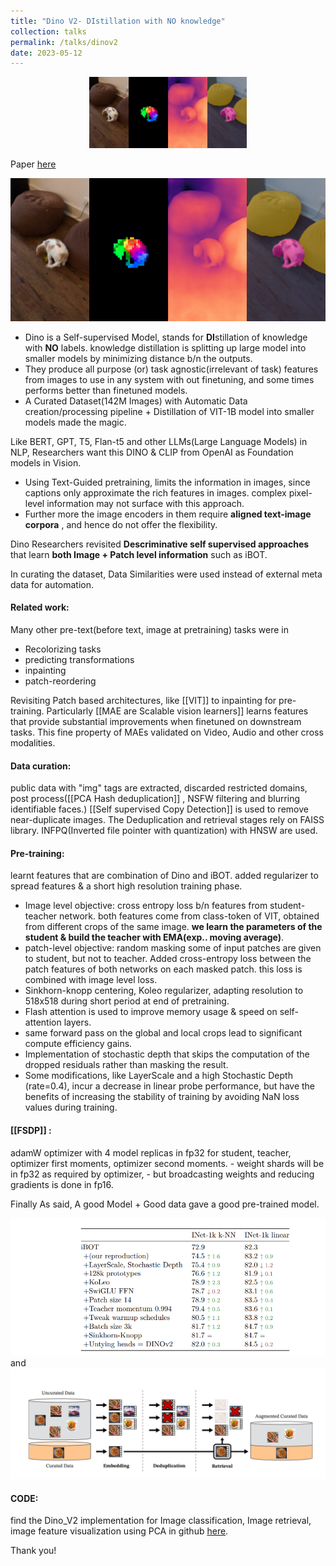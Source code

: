 ```yaml
---
title: "Dino V2- DIstillation with NO knowledge"
collection: talks
permalink: /talks/dinov2
date: 2023-05-12
---
```


<p align="center" width="100%">
    <img width="50%" src="/assets/images/dino_v2_img1.png">
</p>

Paper [here](https://arxiv.org/abs/2304.07193)

![](../assets/images/dino_v2_img1.png)

- Dino is a Self-supervised Model, stands for **DI**stillation of knowledge with **NO** labels. knowledge distillation is splitting up large model into smaller models by minimizing distance b/n the outputs.
- They produce all purpose (or) task agnostic(irrelevant of task) features from images to use in any system with out finetuning, and some times performs better than finetuned models.
- A Curated Dataset(142M Images) with Automatic Data creation/processing pipeline + Distillation of VIT-1B model into smaller models made the magic.

Like BERT, GPT, T5, Flan-t5 and other LLMs(Large Language Models) in NLP, Researchers want this DINO & CLIP from OpenAI as Foundation models in Vision.

- Using Text-Guided pretraining, limits the information in images, since captions only approximate the rich features in images. complex pixel-level information may not surface with this approach.
- Further more the image encoders in them require **aligned text-image corpora** , and hence do not offer the flexibility.

Dino Researchers revisited **Descriminative self supervised approaches** that learn **both Image + Patch level information** such as iBOT.

In curating the dataset, Data Similarities were used instead of external meta data for automation.

#### Related work: 
Many other pre-text(before text, image at pretraining) tasks were in
- Recolorizing tasks
- predicting transformations
- inpainting
- patch-reordering

Revisiting Patch based architectures, like [[VIT]] to inpainting for pre-training. Particularly [[MAE are Scalable vision learners]] learns features that provide substantial improvements when finetuned on downstream tasks. This fine property of MAEs validated on Video, Audio and other cross modalities.

#### Data curation:
public data with "img" tags are extracted, discarded restricted domains, post process([[PCA Hash deduplication]] , NSFW filtering and blurring identifiable faces.) [[Self supervised Copy Detection]] is used to remove near-duplicate images. The Deduplication and retrieval stages rely on FAISS library. INFPQ(Inverted file pointer with quantization) with HNSW are used.

#### Pre-training:
learnt features that are combination of Dino and iBOT. added regularizer to spread features & a short high resolution training phase.
- Image level objective: cross entropy loss b/n features from student-teacher network. both features come from class-token of VIT, obtained from different crops of the same image. **we learn the parameters of the student & build the teacher with EMA(exp.. moving average)**. 
- patch-level objective: random masking some of input patches are given to student, but not to teacher. Added cross-entropy loss between the patch features of both networks on each masked patch. this loss is combined with image level loss.
- Sinkhorn-knopp centering, Koleo regularizer, adapting resolution to 518x518 during short period at end of pretraining.
- Flash attention is used to improve memory usage & speed on self-attention layers.
- same forward pass on the global and local crops lead to significant compute efficiency gains.
- Implementation of stochastic depth that skips the computation of the dropped residuals rather than masking the result.
- Some modifications, like LayerScale and a high Stochastic Depth (rate=0.4), incur a decrease in linear probe performance, but have the benefits of increasing the stability of training by avoiding NaN loss values during training.

#### [[FSDP]] :
adamW optimizer with 4 model replicas in fp32 for student, teacher, optimizer first moments, optimizer second moments.
		- weight shards will be in fp32 as required by optimizer, 
		- but broadcasting weights and reducing gradients is done in fp16. 

Finally As said, A good Model + Good data gave a good pre-trained model.

![](../assets/images/dino_v2_img2.png)
and 
![](../assets/images/dino_v2_img3.png)
#### CODE:
find the Dino_V2 implementation for Image classification, Image retrieval, image feature visualization using PCA in github [here](https://github.com/purnasai/Dino_V2).

Thank you!
